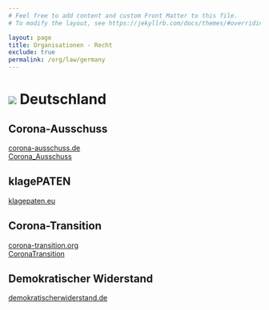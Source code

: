 ```yaml
---
# Feel free to add content and custom Front Matter to this file.
# To modify the layout, see https://jekyllrb.com/docs/themes/#overriding-theme-defaults

layout: page
title: Organisationen - Recht
exclude: true
permalink: /org/law/germany
---
```


# <img src="{{site.baseurl}}/assets/img/flaggen/de.png"> Deutschland  

## Corona-Ausschuss
<i class="fas fa-globe"></i> [corona-ausschuss.de](https://corona-ausschuss.de/)  
<i class="fab fa-telegram"></i> [Corona_Ausschuss](https://t.me/Corona_Ausschuss)  

## klagePATEN
<i class="fas fa-globe"></i> [klagepaten.eu](https://klagepaten.eu/)  

## Corona-Transition
<i class="fas fa-globe"></i> [corona-transition.org](https://corona-transition.org)  
<i class="fab fa-telegram"></i> [CoronaTransition](https://t.me/CoronaTransition)  

## Demokratischer Widerstand
<i class="fas fa-globe"></i> [demokratischerwiderstand.de](https://demokratischerwiderstand.de/)  

